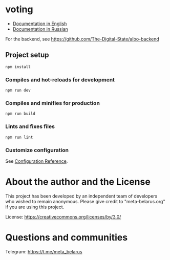 # voting

 - [Documentation in English](docs/README.md)
 - [Documentation in Russian](docs/README.md)

For the backend, see https://github.com/The-Digital-State/albo-backend

## Project setup
```
npm install
```

### Compiles and hot-reloads for development
```
npm run dev
```

### Compiles and minifies for production
```
npm run build
```

### Lints and fixes files
```
npm run lint
```

### Customize configuration
See [Configuration Reference](https://cli.vuejs.org/config/).

# About the author and the License

This project has been developed by an independent team of developers who wished to remain anonymous. Please give credit to "meta-belarus.org" if you are using this project.

License: https://creativecommons.org/licenses/by/3.0/

# Questions and communities

Telegram: https://t.me/meta_belarus

